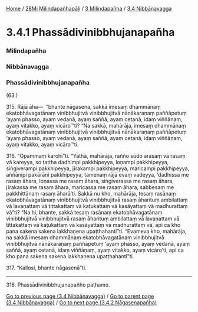 
[Home](/) / [28Mi Milindapañhapāḷi](../../../28Mi.md) / [3 Milindapañha](../../3.md) / [3.4 Nibbānavagga](../3.4.md)

# 3.4.1 Phassādivinibbhujanapañha

### Milindapañha

### Nibbānavagga

### Phassādivinibbhujanapañha

(63.)

315\. Rājā āha—  “bhante nāgasena, sakkā imesaṃ dhammānaṃ ekatobhāvagatānaṃ vinibbhujitvā vinibbhujitvā nānākaraṇaṃ paññāpetuṃ ‘ayaṃ phasso, ayaṃ vedanā, ayaṃ saññā, ayaṃ cetanā, idaṃ viññāṇaṃ, ayaṃ vitakko, ayaṃ vicāro’”ti? “Na sakkā, mahārāja, imesaṃ dhammānaṃ ekatobhāvagatānaṃ vinibbhujitvā vinibbhujitvā nānākaraṇaṃ paññāpetuṃ ‘ayaṃ phasso, ayaṃ vedanā, ayaṃ saññā, ayaṃ cetanā, idaṃ viññāṇaṃ, ayaṃ vitakko, ayaṃ vicāro’”ti.

316\. “Opammaṃ karohī”ti. “Yathā, mahārāja, rañño sūdo arasaṃ vā rasaṃ vā kareyya, so tattha dadhimpi pakkhipeyya, loṇampi pakkhipeyya, siṅgiverampi pakkhipeyya, jīrakampi pakkhipeyya, maricampi pakkhipeyya, aññānipi pakārāni pakkhipeyya, tamenaṃ rājā evaṃ vadeyya, ‘dadhissa me rasaṃ āhara, loṇassa me rasaṃ āhara, siṅgiverassa me rasaṃ āhara, jīrakassa me rasaṃ āhara, maricassa me rasaṃ āhara, sabbesaṃ me pakkhittānaṃ rasaṃ āharā’ti. Sakkā nu kho, mahārāja, tesaṃ rasānaṃ ekatobhāvagatānaṃ vinibbhujitvā vinibbhujitvā rasaṃ āharituṃ ambilattaṃ vā lavaṇattaṃ vā tittakattaṃ vā kaṭukattaṃ vā kasāyattaṃ vā madhurattaṃ vā”ti? “Na hi, bhante, sakkā tesaṃ rasānaṃ ekatobhāvagatānaṃ vinibbhujitvā vinibbhujitvā rasaṃ āharituṃ ambilattaṃ vā lavaṇattaṃ vā tittakattaṃ vā kaṭukattaṃ vā kasāyattaṃ vā madhurattaṃ vā, api ca kho pana sakena sakena lakkhaṇena upaṭṭhahantī”ti. “Evameva kho, mahārāja, na sakkā imesaṃ dhammānaṃ ekatobhāvagatānaṃ vinibbhujitvā vinibbhujitvā nānākaraṇaṃ paññāpetuṃ ‘ayaṃ phasso, ayaṃ vedanā, ayaṃ saññā, ayaṃ cetanā, idaṃ viññāṇaṃ, ayaṃ vitakko, ayaṃ vicāro’ti, api ca kho pana sakena sakena lakkhaṇena upaṭṭhahantī”ti.

317\. “Kallosi, bhante nāgasenā”ti.

---

318\. Phassādivinibbhujanapañho paṭhamo.



[Go to previous page (3.4 Nibbānavagga)](../3.4.md) / [Go to parent page (3.4 Nibbānavagga)](../3.4.md) / [Go to next page (3.4.2 Nāgasenapañha)](3.4.2.md)


